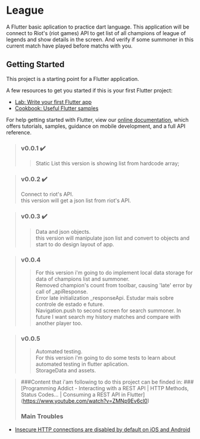 # League
A Flutter basic aplication  to practice dart language.
This application will be connect to Riot's (riot games) API to get list of all champions of league of legends and show
details in the screen. And verify if some summoner in this current match have played before matchs with you.


## Getting Started

This project is a starting point for a Flutter application.

A few resources to get you started if this is your first Flutter project:

- [Lab: Write your first Flutter app](https://flutter.dev/docs/get-started/codelab)
- [Cookbook: Useful Flutter samples](https://flutter.dev/docs/cookbook)

For help getting started with Flutter, view our
[online documentation](https://flutter.dev/docs), which offers tutorials,
samples, guidance on mobile development, and a full API reference.


>### v0.0.1 :heavy_check_mark:
>>Static List
>this version is showing list from hardcode array;

>### v0.0.2 :heavy_check_mark:
>Connect to riot's API.<br>
>this version will get a json list from riot's API.

>### v0.0.3 :heavy_check_mark:
>>Data and json objects.<br>
>this version will manipulate json list and convert to objects and start to do design layout of app.

>### v0.0.4
>>For this version i'm going to do implement local data storage for data of champions list and summoner.<br>
>Removed champion's count from toolbar, causing 'late' error by call of _apiResponse.<br>
>Error late initialization _responseApi. Estudar mais sobre controle de estado e future.<br>
>Navigation.push to second screen for search summoner. In future I want search my history matches and compare with another player too.<br>

>### v0.0.5
>>Automated testing.<br>
>>For this version i'm going to do some tests to learn about automated testing in flutter aplication.<br>
>>StorageData and assets.<br>

>###Content that i'am following to do this project can be finded in:
>###[Programming Addict - Interacting with a REST API | HTTP Methods, Status Codes... | Consuming a REST API in Flutter] (https://www.youtube.com/watch?v=ZMNp9Ev6cl0)
>### Main Troubles
- [Insecure HTTP connections are disabled by default on iOS and Android](https://flutter.dev/docs/release/breaking-changes/network-policy-ios-android)